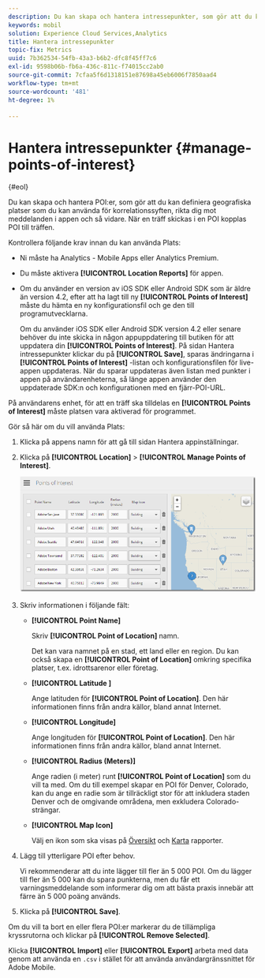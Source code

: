 ```yaml
---
description: Du kan skapa och hantera intressepunkter, som gör att du kan definiera geografiska platser som du kan använda för korrelationssyften, mål med meddelanden i appen och så vidare. När en träff skickas i en intressepunkt kopplas den till träffen.
keywords: mobil
solution: Experience Cloud Services,Analytics
title: Hantera intressepunkter
topic-fix: Metrics
uuid: 7b362534-54fb-43a3-b6b2-dfc8f45ff7c6
exl-id: 9598b06b-fb6a-436c-811c-f74015cc2ab0
source-git-commit: 7cfaa5f6d1318151e87698a45eb6006f7850aad4
workflow-type: tm+mt
source-wordcount: '481'
ht-degree: 1%

---
```


# Hantera intressepunkter {#manage-points-of-interest}

{#eol}

Du kan skapa och hantera POI:er, som gör att du kan definiera geografiska platser som du kan använda för korrelationssyften, rikta dig mot meddelanden i appen och så vidare. När en träff skickas i en POI kopplas POI till träffen.

Kontrollera följande krav innan du kan använda Plats:

* Ni måste ha Analytics - Mobile Apps eller Analytics Premium.
* Du måste aktivera **[!UICONTROL Location Reports]** för appen.
* Om du använder en version av iOS SDK eller Android SDK som är äldre än version 4.2, efter att ha lagt till ny **[!UICONTROL Points of Interest]** måste du hämta en ny konfigurationsfil och ge den till programutvecklarna.

   Om du använder iOS SDK eller Android SDK version 4.2 eller senare behöver du inte skicka in någon appuppdatering till butiken för att uppdatera din **[!UICONTROL Points of Interest]**. På sidan Hantera intressepunkter klickar du på **[!UICONTROL Save]**, sparas ändringarna i **[!UICONTROL Points of Interest]** -listan och konfigurationsfilen för live-appen uppdateras. När du sparar uppdateras även listan med punkter i appen på användarenheterna, så länge appen använder den uppdaterade SDK:n och konfigurationen med en fjärr-POI-URL.

På användarens enhet, för att en träff ska tilldelas en **[!UICONTROL Points of Interest]** måste platsen vara aktiverad för programmet.

Gör så här om du vill använda Plats:

1. Klicka på appens namn för att gå till sidan Hantera appinställningar.
1. Klicka på **[!UICONTROL Location]** > **[!UICONTROL Manage Points of Interest]**.

   ![Stegresultat](assets/poi.png)

1. Skriv informationen i följande fält:

   * **[!UICONTROL Point Name]**

      Skriv **[!UICONTROL Point of Location]** namn.

      Det kan vara namnet på en stad, ett land eller en region. Du kan också skapa en **[!UICONTROL Point of Location]** omkring specifika platser, t.ex. idrottsarenor eller företag.

   * **[!UICONTROL Latitude ]**

      Ange latituden för **[!UICONTROL Point of Location]**. Den här informationen finns från andra källor, bland annat Internet.

   * **[!UICONTROL Longitude]**

      Ange longituden för **[!UICONTROL Point of Location]**. Den här informationen finns från andra källor, bland annat Internet.

   * **[!UICONTROL Radius (Meters)]**

      Ange radien (i meter) runt **[!UICONTROL Point of Location]** som du vill ta med. Om du till exempel skapar en POI för Denver, Colorado, kan du ange en radie som är tillräckligt stor för att inkludera staden Denver och de omgivande områdena, men exkludera Colorado-strängar.

   * **[!UICONTROL Map Icon]**

      Välj en ikon som ska visas på [Översikt](/help/using/location/c-location-overview.md) och [Karta](/help/using/location/c-map-points.md) rapporter.

1. Lägg till ytterligare POI efter behov.

   Vi rekommenderar att du inte lägger till fler än 5 000 POI. Om du lägger till fler än 5 000 kan du spara punkterna, men du får ett varningsmeddelande som informerar dig om att bästa praxis innebär att färre än 5 000 poäng används.

1. Klicka på **[!UICONTROL Save]**.

Om du vill ta bort en eller flera POI:er markerar du de tillämpliga kryssrutorna och klickar på **[!UICONTROL Remove Selected]**.

Klicka **[!UICONTROL Import]** eller **[!UICONTROL Export]** arbeta med data genom att använda en `.csv` i stället för att använda användargränssnittet för Adobe Mobile.
